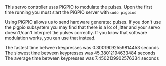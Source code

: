 This servo controller uses PiGPIO to modulate the pulses. Upon the first time running you must start the PiGPIO server with `sudo pigpiod`

Using PiGPIO allows us to send hardware generated pulses. If you don't use the pigpio subsystem you may find that there is a lot of jitter and your servo doesn't/can't interpret the pulses correctly.
If you know that software modulation works, you can use that instead.

The fastest time between keypresses was 0.30019092559814453 seconds
The slowest time between keypresses was 45.38012194633484 seconds
The average time between keypresses was 7.4502109902576334 seconds